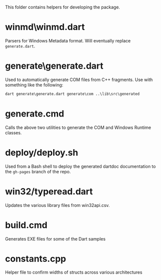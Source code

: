 This folder contains helpers for developing the package.

# winmd\winmd.dart

Parsers for Windows Metadata format. Will eventually replace
`generate.dart`.

# generate\generate.dart

Used to automatically generate COM files from C++ fragments.
Use with something like the following:

```cmd
dart generate\generate.dart generate\com ..\lib\src\generated
```

# generate.cmd

Calls the above two utilities to generate the COM and Windows Runtime classes.

# deploy/deploy.sh

Used from a Bash shell to deploy the generated dartdoc documentation to the
`gh-pages` branch of the repo.

# win32/typeread.dart

Updates the various library files from win32api.csv.

# build.cmd

Generates EXE files for some of the Dart samples

# constants.cpp

Helper file to confirm widths of structs across various architectures
